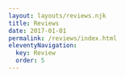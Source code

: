```yaml
---
layout: layouts/reviews.njk
title: Reviews
date: 2017-01-01
permalink: /reviews/index.html
eleventyNavigation:
  key: Review
  order: 5
---
```

